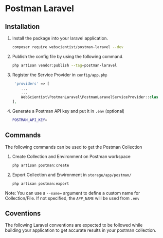 # Postman Laravel

## Installation

1. Install the package into your laravel application.

    ```bash
    composer require webscientist/postman-laravel --dev
    ```

2. Publish the config file by using the following command.

    ```bash
    php artisan vendor:publish --tag=postman-laravel
    ```

3. Register the Service Provider in `config/app.php`

    ```php
     'providers' => [
        ...
        ...
        WebScientist\PostmanLaravel\PostmanLaravelServiceProvider::class,
    ],
    ```

4. Generate a Postman API key and put it in `.env` (optional)

    ```bash
    POSTMAN_API_KEY=
    ```

## Commands

The following commands can be used to get the Postman Collection

1. Create Collection and Environment on Postman workspace

    ```bash
    php artisan postman:create
    ```

2. Export Collection and Environment in `storage/app/postman/`

    ```bash
    php artisan postman:export
    ```

Note: You can use a `--name=` argument to define a custom name for Collection/File. If not specified, the `APP_NAME` will be used from `.env`

## Coventions

The following Laravel conventions are expected to be followed while building your application to get accurate results in your postman collection.
